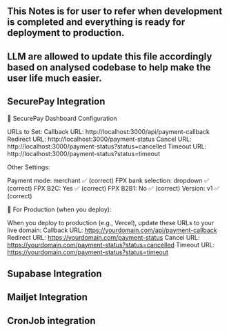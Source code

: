 ## This Notes is for user to refer when development is completed and everything is ready for deployment to production.
## LLM are allowed to update this file accordingly based on analysed codebase to help make the user life much easier.

## SecurePay Integration
🔧 SecurePay Dashboard Configuration

URLs to Set:
Callback URL: http://localhost:3000/api/payment-callback
Redirect URL: http://localhost:3000/payment-status
Cancel URL: http://localhost:3000/payment-status?status=cancelled
Timeout URL: http://localhost:3000/payment-status?status=timeout

Other Settings:

Payment mode: merchant ✅ (correct)
FPX bank selection: dropdown ✅ (correct)
FPX B2C: Yes ✅ (correct)
FPX B2B1: No ✅ (correct)
Version: v1 ✅ (correct)

🔗 For Production (when you deploy):

When you deploy to production (e.g., Vercel), update these URLs to your live domain:
Callback URL: https://yourdomain.com/api/payment-callback
Redirect URL: https://yourdomain.com/payment-status
Cancel URL: https://yourdomain.com/payment-status?status=cancelled
Timeout URL: https://yourdomain.com/payment-status?status=timeout

## Supabase Integration


## Mailjet Integration


## CronJob integration

